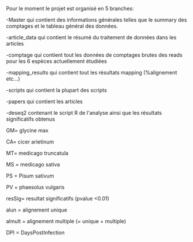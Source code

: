 Pour le moment le projet est organisé en 5 branches:

-Master qui contient des informations générales telles que le summary des comptages et le tableau général des données.

-article_data qui contient le résumé du traitement de données dans les articles

-comptage qui contient tout les données de comptages brutes des reads pour les 6 espèces actuellement étudiées

-mapping_results qui contient tout les résultats mapping (%alignement etc...)

-scripts qui contient la plupart des scripts

-papers qui contient les articles

-deseq2 contenant le script R de l'analyse ainsi que les résultats significatifs obtenus

 
GM= glycine max

CA= cicer arietinum

MT= medicago truncatula

MS = medicago sativa

PS = Pisum sativum

PV = phaesolus vulgaris 

resSig= resultat significatifs (pvalue <0.01)

alun = alignement unique

almult = alignement multiple (= unique + multiple)

DPI = DaysPostInfection
